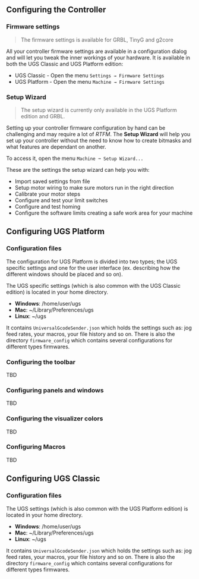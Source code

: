 ## Configuring the Controller

### Firmware settings
> The firmware settings is available for GRBL, TinyG and g2core

All your controller firmware settings are available in a configuration dialog and will let you tweak the inner workings of your hardware. It is available in both the UGS Classic and UGS Platform edition:
* UGS Classic - Open the menu `Settings → Firmware Settings`
* UGS Platform - Open the menu `Machine → Firmware Settings`

### Setup Wizard
> The setup wizard is currently only available in the UGS Platform edition and GRBL. 

Setting up your controller firmware configuration by hand can be challenging and may require a lot of _RTFM_. The **Setup Wizard** will help you set up your controller without the need to know how to create bitmasks and what features are dependant on another. 

To access it, open the menu `Machine ➞ Setup Wizard...`

These are the settings the setup wizard can help you with:
 * Import saved settings from file
 * Setup motor wiring to make sure motors run in the right direction
 * Calibrate your motor steps
 * Configure and test your limit switches
 * Configure and test homing
 * Configure the software limits creating a safe work area for your machine

## Configuring UGS Platform

### Configuration files
The configuration for UGS Platform is divided into two types; the UGS specific settings and one for the user interface (ex. describing how the different windows should be placed and so on).

The UGS specific settings (which is also common with the UGS Classic edition) is located in your home directory. 
* **Windows**: /home/user/ugs
* **Mac**: ~/Library/Preferences/ugs
* **Linux**: ~/ugs 

It contains `UniversalGcodeSender.json` which holds the settings such as: jog feed rates, your macros, your file history and so on. There is also the directory `firmware_config` which contains several configurations for different types firmwares.

### Configuring the toolbar
TBD

### Configuring panels and windows
TBD

### Configuring the visualizer colors
TBD

### Configuring Macros
TBD

## Configuring UGS Classic

### Configuration files
The UGS settings (which is also common with the UGS Platform edition) is located in your home directory. 
* **Windows**: /home/user/ugs
* **Mac**: ~/Library/Preferences/ugs
* **Linux**: ~/ugs 

It contains `UniversalGcodeSender.json` which holds the settings such as: jog feed rates, your macros, your file history and so on. There is also the directory `firmware_config` which contains several configurations for different types firmwares.

